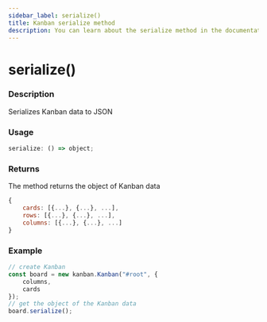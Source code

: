 ```yaml
---
sidebar_label: serialize()
title: Kanban serialize method
description: You can learn about the serialize method in the documentation of the JavaScript Kanban library. Browse developer guides and API reference, try out code examples and live demos.
---
```


# serialize()

### Description

Serializes Kanban data to JSON

### Usage

```js
serialize: () => object;
```

### Returns

The method returns the object of Kanban data  

```jsx
{
	cards: [{...}, {...}, ...],
	rows: [{...}, {...}, ...],
	columns: [{...}, {...}, ...]
}
```

### Example

```jsx {7}
// create Kanban
const board = new kanban.Kanban("#root", {
	columns,
	cards
});
// get the object of the Kanban data
board.serialize();
```
